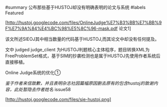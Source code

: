 #summary 公布那些基于HUSTOJ却没有明确表明的论文与系统
#labels Featured


[http://hustoj.googlecode.com/files/OnlineJudge%E7%B3%BB%E7%BB%9F%E7%9A%84%E4%BC%98%E5%8C%96-mask.pdf 论文1]

该文所述SIEOJ其中相当数量的代码基于HUSTOJ,而其论文中却没有任何提及。

文中 judged judge_client 为HUSTOJ判题核心主体程序，题目转换XML为FreeProblemSet格式，基于SIM的抄袭检测也是属于HUSTOJ先使用作者系统后直接移植。

Online Judge系统的优化①
 

*鉴于作者来信致歉，并且表明杂志社因篇幅原因删去原有的包含hustoj的致谢内容，此处暂隐去作者姓名*  issue58

[http://hustoj.googlecode.com/files/sie-hustoj.png]